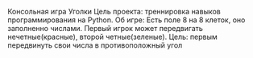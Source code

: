 Консольная игра Уголки
Цель проекта: треннировка навыков программирования на Python.
Об игре: 
Есть поле 8 на 8 клеток, оно заполненно числами. Первый игрок может передвигать нечетные(красные), второй четные(зеленые). Цель: первым передвинуть свои числа в противоположный угол
